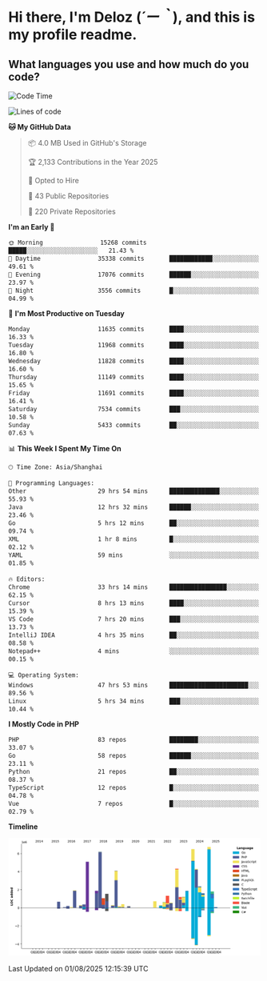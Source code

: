 # **Hi there, I'm Deloz (*´ー｀*), and this is my profile readme.**

## **What languages you use and how much do you code?**

<!--START_SECTION:waka-->
![Code Time](http://img.shields.io/badge/Code%20Time-7%2C019%20hrs%2054%20mins-blue)

![Lines of code](https://img.shields.io/badge/From%20Hello%20World%20I%27ve%20Written-59.7%20million%20lines%20of%20code-blue)

**🐱 My GitHub Data** 

> 📦 4.0 MB Used in GitHub's Storage 
 > 
> 🏆 2,133 Contributions in the Year 2025
 > 
> 💼 Opted to Hire
 > 
> 📜 43 Public Repositories 
 > 
> 🔑 220 Private Repositories 
 > 
**I'm an Early 🐤** 

```text
🌞 Morning                15268 commits       █████░░░░░░░░░░░░░░░░░░░░   21.43 % 
🌆 Daytime                35338 commits       ████████████░░░░░░░░░░░░░   49.61 % 
🌃 Evening                17076 commits       ██████░░░░░░░░░░░░░░░░░░░   23.97 % 
🌙 Night                  3556 commits        █░░░░░░░░░░░░░░░░░░░░░░░░   04.99 % 
```
📅 **I'm Most Productive on Tuesday** 

```text
Monday                   11635 commits       ████░░░░░░░░░░░░░░░░░░░░░   16.33 % 
Tuesday                  11968 commits       ████░░░░░░░░░░░░░░░░░░░░░   16.80 % 
Wednesday                11828 commits       ████░░░░░░░░░░░░░░░░░░░░░   16.60 % 
Thursday                 11149 commits       ████░░░░░░░░░░░░░░░░░░░░░   15.65 % 
Friday                   11691 commits       ████░░░░░░░░░░░░░░░░░░░░░   16.41 % 
Saturday                 7534 commits        ███░░░░░░░░░░░░░░░░░░░░░░   10.58 % 
Sunday                   5433 commits        ██░░░░░░░░░░░░░░░░░░░░░░░   07.63 % 
```


📊 **This Week I Spent My Time On** 

```text
🕑︎ Time Zone: Asia/Shanghai

💬 Programming Languages: 
Other                    29 hrs 54 mins      ██████████████░░░░░░░░░░░   55.93 % 
Java                     12 hrs 32 mins      ██████░░░░░░░░░░░░░░░░░░░   23.46 % 
Go                       5 hrs 12 mins       ██░░░░░░░░░░░░░░░░░░░░░░░   09.74 % 
XML                      1 hr 8 mins         █░░░░░░░░░░░░░░░░░░░░░░░░   02.12 % 
YAML                     59 mins             ░░░░░░░░░░░░░░░░░░░░░░░░░   01.85 % 

🔥 Editors: 
Chrome                   33 hrs 14 mins      ████████████████░░░░░░░░░   62.15 % 
Cursor                   8 hrs 13 mins       ████░░░░░░░░░░░░░░░░░░░░░   15.39 % 
VS Code                  7 hrs 20 mins       ███░░░░░░░░░░░░░░░░░░░░░░   13.73 % 
IntelliJ IDEA            4 hrs 35 mins       ██░░░░░░░░░░░░░░░░░░░░░░░   08.58 % 
Notepad++                4 mins              ░░░░░░░░░░░░░░░░░░░░░░░░░   00.15 % 

💻 Operating System: 
Windows                  47 hrs 53 mins      ██████████████████████░░░   89.56 % 
Linux                    5 hrs 34 mins       ███░░░░░░░░░░░░░░░░░░░░░░   10.44 % 
```

**I Mostly Code in PHP** 

```text
PHP                      83 repos            ████████░░░░░░░░░░░░░░░░░   33.07 % 
Go                       58 repos            ██████░░░░░░░░░░░░░░░░░░░   23.11 % 
Python                   21 repos            ██░░░░░░░░░░░░░░░░░░░░░░░   08.37 % 
TypeScript               12 repos            █░░░░░░░░░░░░░░░░░░░░░░░░   04.78 % 
Vue                      7 repos             █░░░░░░░░░░░░░░░░░░░░░░░░   02.79 % 
```



**Timeline**

![Lines of Code chart](https://raw.githubusercontent.com/deloz/deloz/main/assets/bar_graph.png)


 Last Updated on 01/08/2025 12:15:39 UTC
<!--END_SECTION:waka-->
